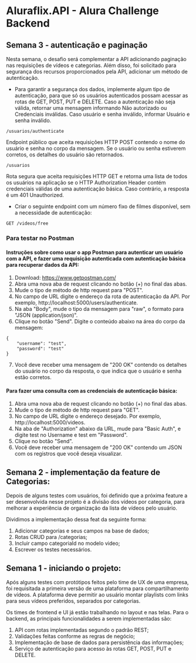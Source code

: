 # Aluraflix.API - Alura Challenge Backend

## Semana 3 - autenticação e paginação

Nesta semana, o desafio será complementar a API adicionando paginação nas requisições de vídeos e categorias. Além disso, foi solicitado para segurança dos recursos proporcionados pela API, adicionar um método de autenticação.

- Para garantir a segurança dos dados, implemente algum tipo de autenticação, para que só os usuários autenticados possam acessar as rotas de GET, POST, PUT e DELETE.
Caso a autenticação não seja válida, retornar uma mensagem informando Não autorizado ou Credenciais inválidas.
Caso usuário e senha inválido, informar Usuário e senha inválido.
```
/usuarios/authenticate
```
Endpoint público que aceita requisições HTTP POST contendo o nome do usuário e senha no corpo da mensagem. Se o usuário ou senha estiverem corretos, os detalhes do usuário são retornados.
```
/usuarios
```
Rota segura que aceita requisições HTTP GET e retorna uma lista de todos os usuários na aplicação se o HTTP Authorization Header contém credenciais válidas de uma autenticação básica. Caso contrário, a resposta é um 401 Unauthorized.

- Criar o seguinte endpoint com um número fixo de filmes disponível, sem a necessidade de autenticação:
```
GET /videos/free
```
### Para testar no Postman
#### Instruções sobre como usar o app Postman para autenticar um usuário com a API, e fazer uma requisição autenticada com autenticação básica para recuperar dados da API:
1. Download: https://www.getpostman.com/
2. Abra uma nova aba de request clicando no botão (+) no final das abas.
3. Mude o tipo de método de http request para "POST".
4. No campo de URL digite o endereço da rota de autenticação da API. Por exemplo, http://localhost:5000/users/authenticate.
5. Na aba "Body", mude o tipo da mensagem para "raw", o formato para "JSON (application/json)".
6. Clique no botão "Send". Digite o conteúdo abaixo na área do corpo da mensagem:
```
{
    "username": "test",
    "password": "test"
}
```
7. Você deve receber uma mensagem de "200 OK" contendo os detalhes do usuário no corpo da resposta, o que indica que o usuário e senha estão corretos.
#### Para fazer uma consulta com as credenciais de autenticação básica:
1. Abra uma nova aba de request clicando no botão (+) no final das abas.
2. Mude o tipo de método de http request para "GET".
3. No campo de URL digite o endereço desejado. Por exemplo, http://localhost:5000/videos.
4. Na aba de "Authorization" abaixo da URL, mude para "Basic Auth", e digite test no Username e test em "Password".
5. Clique no botão "Send".
6. Você deve receber uma mensagem de "200 OK" contendo um JSON com os registros que você deseja visualizar.

## Semana 2 - implementação da feature de Categorias:

Depois de alguns testes com usuários, foi definido que a próxima feature a ser desenvolvida nesse projeto é a divisão dos vídeos por categoria, para melhorar a experiência de organização da lista de vídeos pelo usuário.

Dividimos a implementação dessa feat da seguinte forma:
1. Adicionar categorias e seus campos na base de dados;
2. Rotas CRUD para /categorias;
3. Incluir campo categoriaId no modelo video;
4. Escrever os testes necessários.

## Semana 1 - iniciando o projeto:

Após alguns testes com protótipos feitos pelo time de UX de uma empresa, foi requisitada a primeira versão de uma plataforma para compartilhamento de vídeos. A plataforma deve permitir ao usuário montar playlists com links para seus vídeos preferidos, separados por categorias.

Os times de frontend e UI já estão trabalhando no layout e nas telas. Para o backend, as principais funcionalidades a serem implementadas são:
1. API com rotas implementadas segundo o padrão REST;
2. Validações feitas conforme as regras de negócio;
3. Implementação de base de dados para persistência das informações;
4. Serviço de autenticação para acesso às rotas GET, POST, PUT e DELETE.
